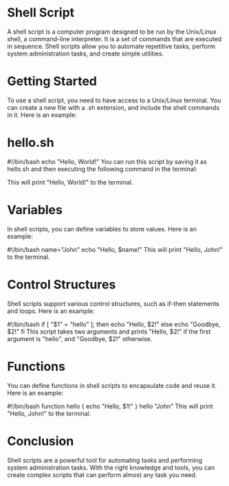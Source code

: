 # Shell Script

A shell script is a computer program designed to be run by the Unix/Linux shell, a command-line interpreter. It is a set of commands that are executed in sequence. Shell scripts allow you to automate repetitive tasks, perform system administration tasks, and create simple utilities.

# Getting Started
To use a shell script, you need to have access to a Unix/Linux terminal. You can create a new file with a .sh extension, and include the shell commands in it. Here is an example:

# hello.sh

#!/bin/bash
echo "Hello, World!"
You can run this script by saving it as hello.sh and then executing the following command in the terminal:


This will print "Hello, World!" to the terminal.

# Variables
In shell scripts, you can define variables to store values. Here is an example:


#!/bin/bash
name="John"
echo "Hello, $name!"
This will print "Hello, John!" to the terminal.

# Control Structures
Shell scripts support various control structures, such as if-then statements and loops. Here is an example:


#!/bin/bash
if [ "$1" = "hello" ]; then
  echo "Hello, $2!"
else
  echo "Goodbye, $2!"
fi
This script takes two arguments and prints "Hello, $2!" if the first argument is "hello", and "Goodbye, $2!" otherwise.

# Functions
You can define functions in shell scripts to encapsulate code and reuse it. Here is an example:


#!/bin/bash
function hello {
  echo "Hello, $1!"
}
hello "John"
This will print "Hello, John!" to the terminal.

# Conclusion
Shell scripts are a powerful tool for automating tasks and performing system administration tasks. With the right knowledge and tools, you can create complex scripts that can perform almost any task you need.
